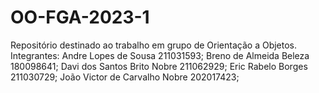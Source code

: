 # OO-FGA-2023-1
Repositório destinado ao trabalho em grupo de Orientação a Objetos.  
Integrantes: 
Andre Lopes de Sousa 211031593;
Breno de Almeida Beleza 180098641;
Davi dos Santos Brito Nobre 211062929; 
Eric Rabelo Borges  211030729;
João Victor de Carvalho Nobre 202017423;


